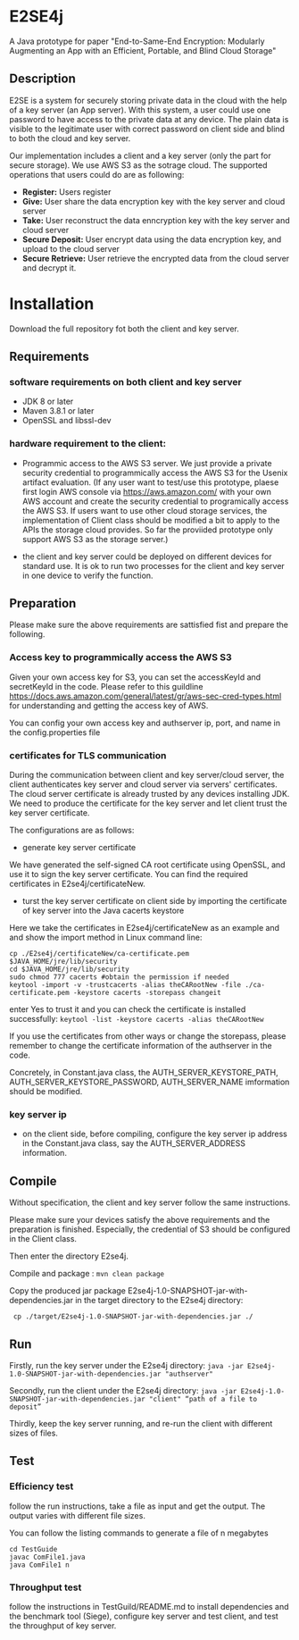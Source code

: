 # E2SE4j
A Java prototype for paper 
"End-to-Same-End Encryption: Modularly Augmenting an App with an Efficient, Portable, and Blind Cloud Storage"

## Description
E2SE is a system for securely storing private data in the cloud with the help of a key server (an App server).
With this system, a user could use one password to have access to the private data at any device. 
The plain data is visible to the legitimate user with correct password on client side and blind to both the cloud and key server.

Our implementation includes a client and a key server (only the part for secure storage). We use AWS S3 as the sotrage cloud.
The supported operations that users could do are as following:
- **Register:** Users register
- **Give:** User share the data encryption key with the key server and cloud server 
- **Take:** User reconstruct the data enncryption key with the key server and cloud server
- **Secure Deposit:** User encrypt data using the data encryption key, and upload to the cloud server
- **Secure Retrieve:** User retrieve the encrypted data from the cloud server and decrypt it.

# Installation
Download the full repository fot both the client and key server.

## Requirements
### software requirements on both client and key server

- JDK 8 or later
- Maven 3.8.1 or later
- OpenSSL and libssl-dev

### hardware requirement to the client: 
- Programmic access to the AWS S3 server. We just provide a private security credential to programmically access the AWS S3 for the Usenix artifact evaluation. 
(If any user want to test/use this prototype, plaese first login AWS console via https://aws.amazon.com/ with your own AWS account and create the security credential to programically access the AWS S3. If users want to use other cloud storage services, the implementation of Client class should be modified a bit to apply to the APIs the storage cloud provides. So far the proviided prototype only support AWS S3 as the storage server.)

- the client and key server could be deployed on different devices for standard use. It is ok to run two processes for the client and key server in one device to verify the function.

## Preparation
Please make sure the above requirements are sattisfied fist and prepare the following. 

### Access key to programmically access the AWS S3
Given your own access key for S3, you can set the accessKeyId and secretKeyId in the code. Please refer to this guildline https://docs.aws.amazon.com/general/latest/gr/aws-sec-cred-types.html for understanding and getting the access key of AWS.

You can config your own access key and authserver ip, port, and name in the config.properties file

### certificates for TLS communication
During the communication between client and key server/cloud server, the client authenticates key server and cloud server via servers' certificates.
The cloud server certificate is already trusted by any devices installing JDK.  We need to produce the certificate for the key server and let client trust the key server certificate.

The configurations are as follows:

- generate key server certificate

We have generated the self-signed CA root certificate using OpenSSL, and use it to sign the key server certificate. You can find the required certificates in E2se4j/certificateNew.

- turst the key server certificate on client side by importing the certificate of key server into the Java cacerts keystore

Here we take the certificates in E2se4j/certificateNew as an example and and show the import method in Linux command line:
```
cp ./E2se4j/certificateNew/ca-certificate.pem $JAVA_HOME/jre/lib/security 
cd $JAVA_HOME/jre/lib/security
sudo chmod 777 cacerts #obtain the permission if needed
keytool -import -v -trustcacerts -alias theCARootNew -file ./ca-certificate.pem -keystore cacerts -storepass changeit
```
enter Yes to trust it and you can check the certificate is installed successfully:
```keytool -list -keystore cacerts -alias theCARootNew ```

If you use the certificates from other ways or change the storepass, please remember to change the certificate information of the authserver in the code. 

Concretely, in Constant.java class, the AUTH_SERVER_KEYSTORE_PATH, AUTH_SERVER_KEYSTORE_PASSWORD, AUTH_SERVER_NAME imformation should be modified.

### key server ip
- on the client side, before compiling, configure the key server ip address in the Constant.java class, say the AUTH_SERVER_ADDRESS information.


## Compile
Without specification, the client and key server follow the same instructions. 

Please make sure your devices satisfy the above requirements and the preparation is finished. Especially, the credential of S3 should be configured in the Client class.

Then enter the directory E2se4j. 

Compile and package : ``` mvn clean package ```

Copy the produced jar package E2se4j-1.0-SNAPSHOT-jar-with-dependencies.jar in the target directory to the E2se4j directory:

``` cp ./target/E2se4j-1.0-SNAPSHOT-jar-with-dependencies.jar ./```

## Run
Firstly, run the key server under the E2se4j directory:
```java -jar E2se4j-1.0-SNAPSHOT-jar-with-dependencies.jar "authserver" ```

Secondly, run the client under the E2se4j directory:
```java -jar E2se4j-1.0-SNAPSHOT-jar-with-dependencies.jar "client" “path of a file to deposit” ```

Thirdly, keep the key server running, and re-run the client with different sizes of files.

## Test

###  Efficiency test
follow the run instructions, take a file as input and get the output. The output varies with different file sizes.

You can follow the listing commands to generate a file of n megabytes
  ```
  cd TestGuide
  javac ComFile1.java
  java ComFile1 n 
  ```
###  Throughput test
follow the instructions in TestGuild/README.md to install dependencies and the benchmark tool (Siege), configure key server and test client, and test the throughput of key server.
